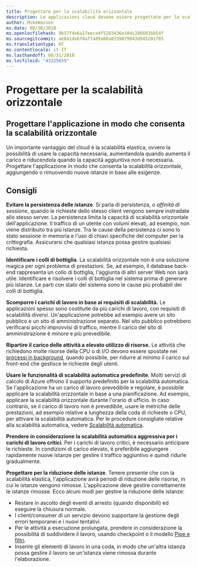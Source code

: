 ```yaml
---
title: Progettare per la scalabilità orizzontale
description: Le applicazioni cloud devono essere progettate per la scalabilità orizzontale.
author: MikeWasson
ms.date: 08/30/2018
ms.openlocfilehash: 9b57f4e6a17eece4f5283436e104c286602bb54f
ms.sourcegitcommit: ae8a1de6f4af7a89a66a8339879843d945201f85
ms.translationtype: HT
ms.contentlocale: it-IT
ms.lasthandoff: 08/31/2018
ms.locfileid: "43325655"
---
```

# <a name="design-to-scale-out"></a>Progettare per la scalabilità orizzontale

## <a name="design-your-application-so-that-it-can-scale-horizontally"></a>Progettare l'applicazione in modo che consenta la scalabilità orizzontale

Un importante vantaggio del cloud è la scalabilità elastica, ovvero la possibilità di usare la capacità necessaria, aumentandola quando aumenta il carico e riducendola quando la capacità aggiuntiva non è necessaria. Progettare l'applicazione in modo che consenta la scalabilità orizzontale, aggiungendo o rimuovendo nuove istanze in base alle esigenze.

## <a name="recommendations"></a>Consigli

**Evitare la persistenza delle istanze**. Si parla di persistenza, o *affinità di sessione*, quando le richieste dello stesso client vengono sempre instradate allo stesso server. La persistenza limita la capacità di scalabilità orizzontale dell'applicazione. Il traffico di un utente con volumi elevati, ad esempio, non viene distribuito tra più istanze. Tra le cause della persistenza ci sono lo stato sessione in memoria e l'uso di chiavi specifiche del computer per la crittografia. Assicurarsi che qualsiasi istanza possa gestire qualsiasi richiesta. 

**Identificare i colli di bottiglia**. La scalabilità orizzontale non è una soluzione magica per ogni problema di prestazioni. Se, ad esempio, il database back-end rappresenta un collo di bottiglia, l'aggiunta di altri server Web non sarà utile. Identificare e risolvere i colli di bottiglia nel sistema prima di generare più istanze. Le parti con stato del sistema sono le cause più probabili dei colli di bottiglia. 

**Scomporre i carichi di lavoro in base ai requisiti di scalabilità.**  Le applicazioni spesso sono costituite da più carichi di lavoro, con requisiti di scalabilità diversi. Un'applicazione potrebbe ad esempio avere un sito pubblico e un sito di amministrazione separato. Nel sito pubblico potrebbero verificarsi picchi improvvisi di traffico, mentre il carico del sito di amministrazione è minore e più prevedibile. 

**Ripartire il carico delle attività a elevato utilizzo di risorse.** Le attività che richiedono molte risorse della CPU o di I/O devono essere spostate nei [processi in background][background-jobs], quando possibile, per ridurre al minimo il carico sul front-end che gestisce le richieste degli utenti.

**Usare le funzionalità di scalabilità automatica predefinite**. Molti servizi di calcolo di Azure offrono il supporto predefinito per la scalabilità automatica. Se l'applicazione ha un carico di lavoro prevedibile e regolare, è possibile applicare la scalabilità orizzontale in base a una pianificazione. Ad esempio, applicare la scalabilità orizzontale durante l'orario di ufficio. In caso contrario, se il carico di lavoro non è prevedibile, usare le metriche delle prestazioni, ad esempio relative a lunghezza della coda di richieste o CPU, per attivare la scalabilità automatica. Per le procedure consigliate relative alla scalabilità automatica, vedere [Scalabilità automatica][autoscaling].

**Prendere in considerazione la scalabilità automatica aggressiva per i carichi di lavoro critici**. Per i carichi di lavoro critici, è necessario anticipare le richieste. In condizioni di carico elevato, è preferibile aggiungere rapidamente nuove istanze per gestire il traffico aggiuntivo e quindi ridurle gradualmente.

**Progettare per la riduzione delle istanze**.  Tenere presente che con la scalabilità elastica, l'applicazione avrà periodi di riduzione delle risorse, in cui le istanze vengono rimosse. L'applicazione deve gestire correttamente le istanze rimosse. Ecco alcuni modi per gestire la riduzione delle istanze:

- Restare in ascolto degli eventi di arresto (quando disponibili) ed eseguire la chiusura normale. 
- I client/consumer di un servizio devono supportare la gestione degli errori temporanei e i nuovi tentativi. 
- Per le attività a esecuzione prolungata, prendere in considerazione la possibilità di suddividere il lavoro, usando checkpoint o il modello [Pipe e filtri][pipes-filters-pattern]. 
- Inserire gli elementi di lavoro in una coda, in modo che un'altra istanza possa gestire il lavoro se un'istanza viene rimossa durante l'elaborazione. 


<!-- links -->

[autoscaling]: ../../best-practices/auto-scaling.md
[background-jobs]: ../../best-practices/background-jobs.md
[pipes-filters-pattern]: ../../patterns/pipes-and-filters.md
